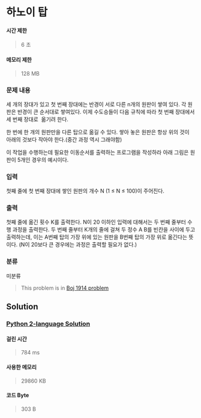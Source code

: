 # 하노이 탑
#### 시간 제한
> 6 초
#### 메모리 제한
> 128 MB
### 문제 내용

세 개의 장대가 있고 첫 번째 장대에는 반경이 서로 다른 n개의 원판이 쌓여 있다. 각 원판은 반경이 큰 순서대로 쌓여있다. 이제 수도승들이 다음 규칙에 따라 첫 번째 장대에서 세 번째 장대로  옮기려 한다.

한 번에 한 개의 원판만을 다른 탑으로 옮길 수 있다.
쌓아 놓은 원판은 항상 위의 것이 아래의 것보다 작아야 한다.(중간 과정 역시 그래야함)

이 작업을 수행하는데 필요한 이동순서를 출력하는 프로그램을 작성하라
아래 그림은 원판이 5개인 경우의 예시이다.


### 입력

첫째 줄에 첫 번째 장대에 쌓인 원판의 개수 N (1 ≤ N ≤ 100)이 주어진다.

### 출력

첫째 줄에 옮긴 횟수 K를 출력한다.
N이 20 이하인 입력에 대해서는 두 번째 줄부터 수행 과정을 출력한다. 두 번째 줄부터 K개의 줄에 걸쳐 두 정수 A B를 빈칸을 사이에 두고 출력하는데, 이는 A번째 탑의 가장 위에 있는 원판을 B번째 탑의 가장 위로 옮긴다는 뜻이다. (N이 20보다 큰 경우에는 과정은 출력할 필요가 없다.)

### 분류
미분류
> This problem is in [Boj 1914 problem](https://www.acmicpc.net/problem/1914)

## Solution
### [Python 2-language Solution](./main.py)
#### 걸린 시간
> 784 ms
#### 사용한 메모리
> 29860 KB
#### 코드 Byte
> 303 B
